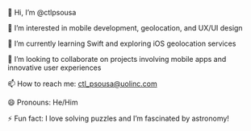 👋 Hi, I’m @ctlpsousa

👀 I’m interested in mobile development, geolocation, and UX/UI design

🌱 I’m currently learning Swift and exploring iOS geolocation services

💞️ I’m looking to collaborate on projects involving mobile apps and innovative user experiences

📫 How to reach me: ctl_psousa@uolinc.com

😄 Pronouns: He/Him

⚡ Fun fact: I love solving puzzles and I’m fascinated by astronomy!


<!---
ctlpsousa/ctlpsousa is a ✨ special ✨ repository because its `README.md` (this file) appears on your GitHub profile.
You can click the Preview link to take a look at your changes.
--->

